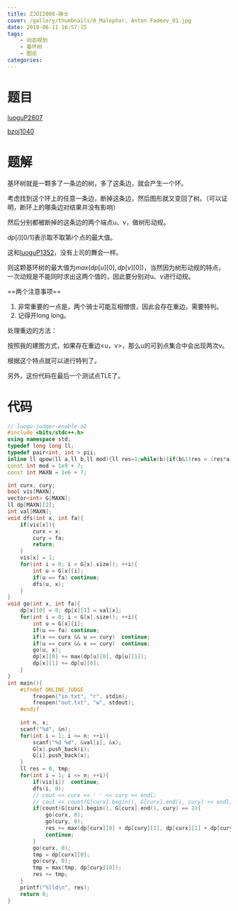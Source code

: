 ```yaml
---
title: ZJOI2008-骑士
cover: /gallery/thumbnails/0_Malephar, Anton Fadeev_01.jpg
date: 2019-06-11 16:57:15
tags: 
    - 动态规划
    - 基环树
    - 图论
categories: 
---
```




# 题目

[luoguP2607](https://www.luogu.org/problemnew/show/P2607)

[bzoj1040](https://www.lydsy.com/JudgeOnline/problem.php?id=1040)

<!--more-->

# 题解

基环树就是一颗多了一条边的树，多了这条边，就会产生一个环。

考虑找到这个环上的任意一条边，断掉这条边，然后图形就又变回了树。（可以证明，断环上的哪条边对结果并没有影响）

然后分别都被断掉的这条边的两个端点u、v，做树形动规。

$dp[i][0/1]$表示取不取第$i$个点的最大值。

这和[luoguP1352](https://www.luogu.org/problemnew/show/P1352)，没有上司的舞会一样。

则这颗基环树的最大值为$max(dp[u][0], dp[v][0])$，当然因为树形动规的特点，一次动规是不能同时求出这两个值的，因此要分别对u、v进行动规。

==两个注意事项==

1. 非常重要的一点是，两个骑士可能互相憎恨，因此会存在重边，需要特判。
2. 记得开long long。

处理重边的方法：

按照我的建图方式，如果存在重边<u，v>，那么u的可到点集合中会出现两次v。

根据这个特点就可以进行特判了。

另外，这份代码在最后一个测试点TLE了。

# 代码

~~~c++
// luogu-judger-enable-o2
#include <bits/stdc++.h>
using namespace std;
typedef long long ll;
typedef pair<int, int > pii;
inline ll qpow(ll a,ll b,ll mod){ll res=1;while(b){if(b&1)res = (res*a)%mod;a=(a*a)%mod;b>>=1;}return res;}
const int mod = 1e9 + 7;
const int MAXN = 1e6 + 7;

int curx, cury;
bool vis[MAXN];
vector<int> G[MAXN];
ll dp[MAXN][2];
int val[MAXN];
void dfs(int x, int fa){
    if(vis[x]){
        curx = x;
        cury = fa;
        return;
    }
    vis[x] = 1;
    for(int i = 0; i < G[x].size(); ++i){
        int u = G[x][i];
        if(u == fa) continue;
        dfs(u, x);
    }
}
void go(int x, int fa){
    dp[x][0] = 0; dp[x][1] = val[x];
    for(int i = 0; i < G[x].size(); ++i){
        int u = G[x][i];
        if(u == fa) continue;
        if(x == curx && u == cury)  continue;
        if(u == curx && x == cury)  continue;
        go(u, x);
        dp[x][0] += max(dp[u][0], dp[u][1]);
        dp[x][1] += dp[u][0];
    }
}
int main(){
    #ifndef ONLINE_JUDGE         
        freopen("in.txt", "r", stdin);
        freopen("out.txt", "w", stdout);
    #endif 
    
    int n, x;
    scanf("%d", &n);
    for(int i = 1; i <= n; ++i){
        scanf("%d %d", &val[i], &x);
        G[x].push_back(i);
        G[i].push_back(x);
    }
    ll res = 0, tmp;
    for(int i = 1; i <= n; ++i){
        if(vis[i])  continue;
        dfs(i, 0);
        // cout << curx << ' ' << cury << endl;
        // cout << count(G[curx].begin(), G[curx].end(), cury) << endl;
        if(count(G[curx].begin(), G[curx].end(), cury) == 2){
            go(curx, 0);
            go(cury, 0);
            res += max(dp[curx][0] + dp[cury][1], dp[curx][1] + dp[cury][0]);
            continue;
        }
        go(curx, 0);
        tmp = dp[curx][0];
        go(cury, 0);
        tmp = max(tmp, dp[cury][0]);
        res += tmp;
    }
    printf("%lld\n", res);
    return 0;
}
~~~

